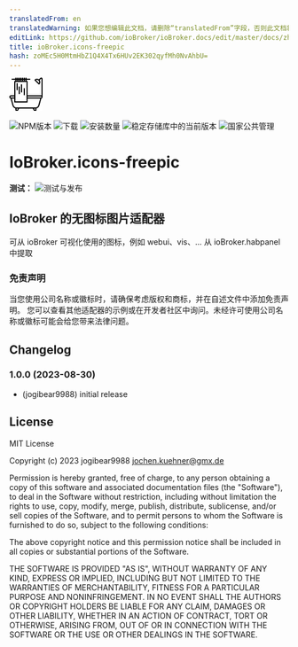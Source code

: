 ```yaml
---
translatedFrom: en
translatedWarning: 如果您想编辑此文档，请删除“translatedFrom”字段，否则此文档将再次自动翻译
editLink: https://github.com/ioBroker/ioBroker.docs/edit/master/docs/zh-cn/adapterref/iobroker.icons-freepic/README.md
title: ioBroker.icons-freepic
hash: zoMEc5H0MtmHbZ1Q4X4Tx6HUv2EK302qyfMh0NvAhbU=
---
```

![标识](../../../en/adapterref/iobroker.icons-freepic/admin/icons-freepic.png)

![NPM版本](https://img.shields.io/npm/v/iobroker.icons-freepic.svg)
![下载](https://img.shields.io/npm/dm/iobroker.icons-freepic.svg)
![安装数量](https://iobroker.live/badges/icons-freepic-installed.svg)
![稳定存储库中的当前版本](https://iobroker.live/badges/icons-freepic-stable.svg)
![国家公共管理](https://nodei.co/npm/iobroker.icons-freepic.png?downloads=true)

# IoBroker.icons-freepic
**测试：** ![测试与发布](https://github.com/iobroker-community-adapters/ioBroker.icons-freepic/workflows/Test%20and%20Release/badge.svg)

## IoBroker 的无图标图片适配器
可从 ioBroker 可视化使用的图标，例如 webui、vis、...
从 ioBroker.habpanel 中提取

### 免责声明
当您使用公司名称或徽标时，请确保考虑版权和商标，并在自述文件中添加免责声明。
您可以查看其他适配器的示例或在开发者社区中询问。未经许可使用公司名称或徽标可能会给您带来法律问题。

## Changelog
<!--
    Placeholder for the next version (at the beginning of the line):
    ### **WORK IN PROGRESS**
-->
### 1.0.0 (2023-08-30)
* (jogibear9988) initial release

## License
MIT License

Copyright (c) 2023 jogibear9988 <jochen.kuehner@gmx.de>

Permission is hereby granted, free of charge, to any person obtaining a copy
of this software and associated documentation files (the "Software"), to deal
in the Software without restriction, including without limitation the rights
to use, copy, modify, merge, publish, distribute, sublicense, and/or sell
copies of the Software, and to permit persons to whom the Software is
furnished to do so, subject to the following conditions:

The above copyright notice and this permission notice shall be included in all
copies or substantial portions of the Software.

THE SOFTWARE IS PROVIDED "AS IS", WITHOUT WARRANTY OF ANY KIND, EXPRESS OR
IMPLIED, INCLUDING BUT NOT LIMITED TO THE WARRANTIES OF MERCHANTABILITY,
FITNESS FOR A PARTICULAR PURPOSE AND NONINFRINGEMENT. IN NO EVENT SHALL THE
AUTHORS OR COPYRIGHT HOLDERS BE LIABLE FOR ANY CLAIM, DAMAGES OR OTHER
LIABILITY, WHETHER IN AN ACTION OF CONTRACT, TORT OR OTHERWISE, ARISING FROM,
OUT OF OR IN CONNECTION WITH THE SOFTWARE OR THE USE OR OTHER DEALINGS IN THE
SOFTWARE.